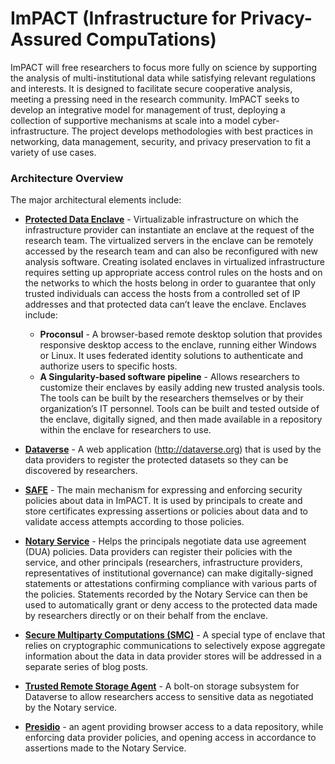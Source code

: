 # ImPACT (Infrastructure for Privacy-Assured CompuTations) 

ImPACT will free researchers to focus more fully on science by supporting the analysis of multi-institutional data while satisfying relevant regulations and interests. It is designed to facilitate secure cooperative analysis, meeting a pressing need in the research community. ImPACT seeks to develop an integrative model for management of trust, deploying a collection of supportive mechanisms at scale into a model cyber-infrastructure. The project develops methodologies with best practices in networking, data management, security, and privacy preservation to fit a variety of use cases.

### Architecture Overview
The major architectural elements include:

- **<a href="https://github.com/RENCI-NRIG/impact/blob/master/prdn.md">Protected Data Enclave</a>** - Virtualizable infrastructure on which the infrastructure provider can instantiate an enclave at the request of the research team. The virtualized servers in the enclave can be remotely accessed by the research team and can also be reconfigured with new analysis software. Creating isolated enclaves in virtualized infrastructure requires setting up appropriate access control rules on the hosts and on the networks to which the hosts belong in order to guarantee that only trusted individuals can access the hosts from a controlled set of IP addresses and that protected data can’t leave the enclave. Enclaves include:

    - **Proconsul** - A browser-based remote desktop solution that provides responsive desktop access to the enclave, running either Windows or Linux. It uses federated identity solutions to authenticate and authorize users to specific hosts. 
    - **A Singularity-based software pipeline** - Allows researchers to customize their enclaves by easily adding new trusted analysis tools. The tools can be built by the researchers themselves or by their organization’s IT personnel. Tools can be built and tested outside of the enclave, digitally signed, and then made available in a repository within the enclave for researchers to use.

- **<a href="https://github.com/RENCI-NRIG/impact/blob/master/dataverse.md">Dataverse</a>** - A web application (http://dataverse.org) that is used by the data providers to register the protected datasets so they can be discovered by researchers. 

- **<a href="https://github.com/RENCI-NRIG/impact/blob/master/safe.md">SAFE</a>** - The main mechanism for expressing and enforcing security policies about data in ImPACT. It is used by principals to create and store certificates expressing assertions or policies about data and to validate access attempts according to those policies.

- **<a href="https://github.com/RENCI-NRIG/impact/blob/master/notaryservice.md">Notary Service</a>** - Helps the principals negotiate data use agreement (DUA)  policies. Data providers can register their policies with the service, and other principals (researchers, infrastructure providers, representatives of institutional governance) can make digitally-signed statements or attestations confirming compliance with various parts of the policies. Statements recorded by the Notary Service can then be used to automatically grant or deny access to the protected data made by researchers directly or on their behalf from the enclave.

- **<a href="https://github.com/RENCI-NRIG/impact/blob/master/smc.md">Secure Multiparty Computations (SMC)</a>** - A special type of enclave that relies on cryptographic communications to selectively expose aggregate information about the data in data provider stores will be addressed in a separate series of blog posts.

- **<a href="https://github.com/OdumInstitute/trsa-web">Trusted Remote Storage Agent</a>** - A bolt-on storage subsystem for Dataverse to allow researchers access to sensitive data as negotiated by the Notary service.

- **[Presidio](https://github.com/RENCI-NRIG/impact-presidio)** - an agent providing browser access to a data repository, while enforcing data provider policies, and opening access in accordance to assertions made to the Notary Service.
